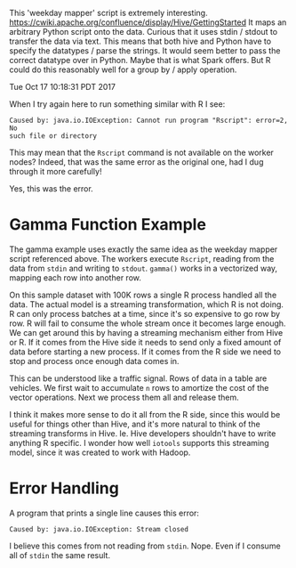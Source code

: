 This 'weekday mapper' script is extremely interesting.
https://cwiki.apache.org/confluence/display/Hive/GettingStarted
It maps an arbitrary Python script onto the data. Curious that it uses
stdin / stdout to transfer the data via text. This means that both hive and
Python have to specify the datatypes / parse the strings. It would seem
better to pass the correct datatype over in Python. Maybe that is what
Spark offers. But R could do this reasonably well for a group by / apply
operation.

Tue Oct 17 10:18:31 PDT 2017

When I try again here to run something similar with R I see:

```
Caused by: java.io.IOException: Cannot run program "Rscript": error=2, No
such file or directory
```
 
This may mean that the `Rscript` command is not available on the worker
nodes? Indeed, that was the same error as the original one, had I dug
through it more carefully!

Yes, this was the error.

# Gamma Function Example

The gamma example uses exactly the same idea as the weekday mapper script
referenced above. The workers execute `Rscript`, reading from the data from
`stdin` and writing to `stdout`. `gamma()` works in a vectorized way,
mapping each row into another row.

On this sample dataset with 100K rows a single R process handled all the
data. The actual model is a streaming transformation, which R is not doing.
R can only process batches at a time, since it's so expensive to go row by
row. R will fail to consume the whole stream once it becomes large enough.
We can get around this by having a streaming mechanism either from Hive or
R. If it comes from the Hive side it needs to send only a fixed amount of
data before starting a new process. If it comes from the R side we need to
stop and process once enough data comes in.

This can be understood like a traffic signal. Rows of data in a table are
vehicles. We first wait to accumulate `n` rows to amortize the cost of the vector
operations. Next we process them all and release them.

I think it makes more sense to do it all from the R side, since this would
be useful for things other than Hive, and it's more natural to think of
the streaming transforms in Hive. Ie. Hive developers shouldn't have to
write anything R specific. I wonder how well `iotools` supports this
streaming model, since it was created to work with Hadoop.

# Error Handling

A program that prints a single line causes this error:

```
Caused by: java.io.IOException: Stream closed
```

I believe this comes from not reading from `stdin`. Nope. Even if I consume
all of `stdin` the same result.
